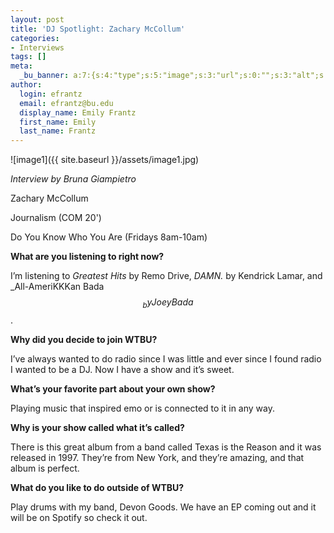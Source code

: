 ```yaml
---
layout: post
title: 'DJ Spotlight: Zachary McCollum'
categories:
- Interviews
tags: []
meta:
  _bu_banner: a:7:{s:4:"type";s:5:"image";s:3:"url";s:0:"";s:3:"alt";s:0:"";s:7:"post_id";s:0:"";s:4:"html";s:0:"";s:8:"position";s:12:"contentWidth";s:7:"caption";s:0:"";}
author:
  login: efrantz
  email: efrantz@bu.edu
  display_name: Emily Frantz
  first_name: Emily
  last_name: Frantz
---
```

![image1]({{ site.baseurl }}/assets/image1.jpg)

_Interview by Bruna Giampietro_

Zachary McCollum

Journalism (COM 20')

Do You Know Who You Are (Fridays 8am-10am)

**What are you listening to right now?**

I’m listening to _Greatest Hits_ by Remo Drive, _DAMN._ by Kendrick Lamar, and _All-AmeriKKKan Bada$$_ by Joey Bada$$.

**Why did you decide to join WTBU?**

I’ve always wanted to do radio since I was little and ever since I found radio I wanted to be a DJ. Now I have a show and it’s sweet.

**What’s your favorite part about your own show?**

Playing music that inspired emo or is connected to it in any way.

**Why is your show called what it’s called?**

There is this great album from a band called Texas is the Reason and it was released in 1997. They’re from New York, and they’re amazing, and that album is perfect.

**What do you like to do outside of WTBU?**

Play drums with my band, Devon Goods. We have an EP coming out and it will be on Spotify so check it out.